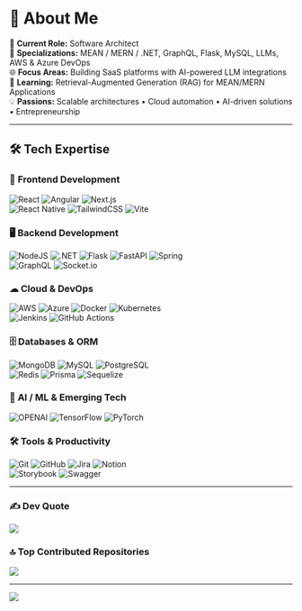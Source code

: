 # 💫 About Me  
🔭 **Current Role:** Software Architect  
🚀 **Specializations:** MEAN / MERN / .NET, GraphQL, Flask, MySQL, LLMs, AWS & Azure DevOps  
🌐 **Focus Areas:** Building SaaS platforms with AI-powered LLM integrations  
🌱 **Learning:** Retrieval-Augmented Generation (RAG) for MEAN/MERN Applications  
💡 **Passions:** Scalable architectures • Cloud automation • AI-driven solutions • Entrepreneurship  

---

## 🛠️ Tech Expertise  

### 🧩 **Frontend Development**  
![React](https://img.shields.io/badge/React-%2320232a.svg?style=for-the-badge&logo=react&logoColor=%2361DAFB) 
![Angular](https://img.shields.io/badge/Angular-%23DD0031.svg?style=for-the-badge&logo=angular&logoColor=white) 
![Next.js](https://img.shields.io/badge/Next.js-black?style=for-the-badge&logo=next.js&logoColor=white)  
![React Native](https://img.shields.io/badge/React_Native-%2320232a.svg?style=for-the-badge&logo=react&logoColor=%2361DAFB) 
![TailwindCSS](https://img.shields.io/badge/Tailwind-%2338B2AC.svg?style=for-the-badge&logo=tailwind-css&logoColor=white) 
![Vite](https://img.shields.io/badge/Vite-%23646CFF.svg?style=for-the-badge&logo=vite&logoColor=white) 

### 🖥️ **Backend Development**  
![NodeJS](https://img.shields.io/badge/Node.js-6DA55F?style=for-the-badge&logo=node.js&logoColor=white) 
![.NET](https://img.shields.io/badge/.NET-5C2D91?style=for-the-badge&logo=.net&logoColor=white) 
![Flask](https://img.shields.io/badge/Flask-000000?style=for-the-badge&logo=flask&logoColor=white) 
![FastAPI](https://img.shields.io/badge/FastAPI-005571?style=for-the-badge&logo=fastapi) 
![Spring](https://img.shields.io/badge/Spring-%236DB33F.svg?style=for-the-badge&logo=spring&logoColor=white)  
![GraphQL](https://img.shields.io/badge/GraphQL-E10098.svg?style=for-the-badge&logo=graphql&logoColor=white) 
![Socket.io](https://img.shields.io/badge/Socket.io-black?style=for-the-badge&logo=socket.io&badgeColor=010101)

### ☁ **Cloud & DevOps**  
![AWS](https://img.shields.io/badge/AWS-%23FF9900.svg?style=for-the-badge&logo=amazon-aws&logoColor=white) 
![Azure](https://img.shields.io/badge/Azure-%230072C6.svg?style=for-the-badge&logo=microsoftazure&logoColor=white) 
![Docker](https://img.shields.io/badge/Docker-%230db7ed.svg?style=for-the-badge&logo=docker&logoColor=white) 
![Kubernetes](https://img.shields.io/badge/Kubernetes-%23326ce5.svg?style=for-the-badge&logo=kubernetes&logoColor=white)  
![Jenkins](https://img.shields.io/badge/Jenkins-%232C5263.svg?style=for-the-badge&logo=jenkins&logoColor=white) 
![GitHub Actions](https://img.shields.io/badge/GitHub%20Actions-%232671E5.svg?style=for-the-badge&logo=githubactions&logoColor=white) 

### 🗄 **Databases & ORM**  
![MongoDB](https://img.shields.io/badge/MongoDB-%234ea94b.svg?style=for-the-badge&logo=mongodb&logoColor=white) 
![MySQL](https://img.shields.io/badge/MySQL-4479A1.svg?style=for-the-badge&logo=mysql&logoColor=white) 
![PostgreSQL](https://img.shields.io/badge/PostgreSQL-%23316192.svg?style=for-the-badge&logo=postgresql&logoColor=white)  
![Redis](https://img.shields.io/badge/Redis-%23DD0031.svg?style=for-the-badge&logo=redis&logoColor=white) 
![Prisma](https://img.shields.io/badge/Prisma-3982CE?style=for-the-badge&logo=Prisma&logoColor=white) 
![Sequelize](https://img.shields.io/badge/Sequelize-52B0E7?style=for-the-badge&logo=Sequelize&logoColor=white) 

### 🤖 **AI / ML & Emerging Tech**  
![OPENAI](https://img.shields.io/badge/LLMs-%23000000.svg?style=for-the-badge&logo=openai&logoColor=white) 
![TensorFlow](https://img.shields.io/badge/TensorFlow-%23FF6F00.svg?style=for-the-badge&logo=TensorFlow&logoColor=white) 
![PyTorch](https://img.shields.io/badge/PyTorch-%23EE4C2C.svg?style=for-the-badge&logo=PyTorch&logoColor=white) 

### 🛠 **Tools & Productivity**  
![Git](https://img.shields.io/badge/Git-%23F05033.svg?style=for-the-badge&logo=git&logoColor=white) 
![GitHub](https://img.shields.io/badge/GitHub-%23121011.svg?style=for-the-badge&logo=github&logoColor=white) 
![Jira](https://img.shields.io/badge/Jira-%230A0FFF.svg?style=for-the-badge&logo=jira&logoColor=white) 
![Notion](https://img.shields.io/badge/Notion-%23000000.svg?style=for-the-badge&logo=notion&logoColor=white)  
![Storybook](https://img.shields.io/badge/Storybook-FF4785?style=for-the-badge&logo=storybook&logoColor=white) 
![Swagger](https://img.shields.io/badge/Swagger-%23Clojure?style=for-the-badge&logo=swagger&logoColor=white)

---

### ✍️ Dev Quote  
![](https://quotes-github-readme.vercel.app/api?type=horizontal&theme=radical)

### 🔝 Top Contributed Repositories  
![](https://github-contributor-stats.vercel.app/api?username=danielmarkjohn&limit=5&theme=dark&combine_all_yearly_contributions=true)

---

[![](https://visitcount.itsvg.in/api?id=danielmarkjohn&icon=0&color=0)](https://visitcount.itsvg.in)
